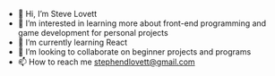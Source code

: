 - 👋 Hi, I’m Steve Lovett
- 👀 I’m interested in learning more about front-end programming and game development for personal projects
- 🌱 I’m currently learning React
- 💞️ I’m looking to collaborate on beginner projects and programs
- 📫 How to reach me stephendlovett@gmail.com

<!---
SteveLovett/SteveLovett is a ✨ special ✨ repository because its `README.md` (this file) appears on your GitHub profile.
You can click the Preview link to take a look at your changes.
--->
